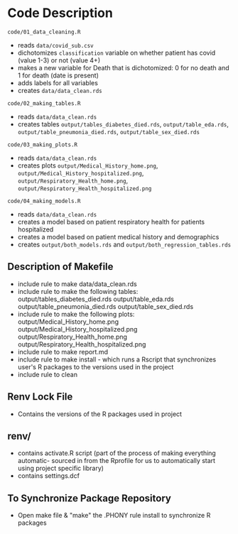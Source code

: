 # Code Description

`code/01_data_cleaning.R`
- reads `data/covid_sub.csv`
- dichotomizes `classification` variable on whether patient has covid (value 1-3) or not (value 4+)
- makes a new variable for Death that is dichotomized: 0 for no death and 1 for death (date is present)
- adds labels for all variables
- creates `data/data_clean.rds`

`code/02_making_tables.R`
- reads `data/data_clean.rds`
- creates tables `output/tables_diabetes_died.rds`, `output/table_eda.rds`, `output/table_pneumonia_died.rds`, `output/table_sex_died.rds`

`code/03_making_plots.R`
- reads `data/data_clean.rds`
- creates plots `output/Medical_History_home.png`, `output/Medical_History_hospitalized.png`, `output/Respiratory_Health_home.png`, `output/Respiratory_Health_hospitalized.png`

`code/04_making_models.R`
- reads `data/data_clean.rds`
- creates a model based on patient respiratory health for patients hospitalized
- creates a model based on patient medical history and demographics
- creates `output/both_models.rds` and `output/both_regression_tables.rds`

## Description of Makefile
- include rule to make data/data_clean.rds
- include rule to make the following tables: output/tables_diabetes_died.rds output/table_eda.rds output/table_pneumonia_died.rds output/table_sex_died.rds
- include rule to make the following plots: output/Medical_History_home.png output/Medical_History_hospitalized.png output/Respiratory_Health_home.png output/Respiratory_Health_hospitalized.png
- include rule to make report.md
- include rule to make install - which runs a Rscript that synchronizes user's R packages 
  to the versions used in the project
- include rule to clean 

## Renv Lock File
- Contains the versions of the R packages used in project
  
## renv/
- contains activate.R script (part of the process of making everything automatic-
  sourced in from the Rprofile for us to automatically start using project specific library)
- contains settings.dcf
  
## To Synchronize Package Repository
- Open make file & "make" the .PHONY rule install to synchronize R packages

